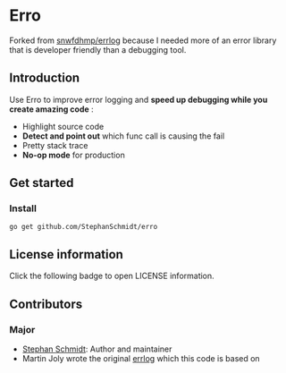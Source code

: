# Erro

Forked from [snwfdhmp/errlog](https://github.com/snwfdhmp/errlog) because I needed more of an error library that is
developer friendly than a debugging tool.

## Introduction

Use Erro to improve error logging and **speed up  debugging while you create amazing code** :

- Highlight source code
- **Detect and point out** which func call is causing the fail
- Pretty stack trace
- **No-op mode** for production

## Get started

### Install

```shell
go get github.com/StephanSchmidt/erro
```

## License information

Click the following badge to open LICENSE information.

## Contributors

### Major

- [Stephan Schmidt](https://github.com/StephanSchmidt): Author and maintainer
- Martin Joly wrote the original [errlog](https://github.com/snwfdhmp/errlog) which this code is based on
